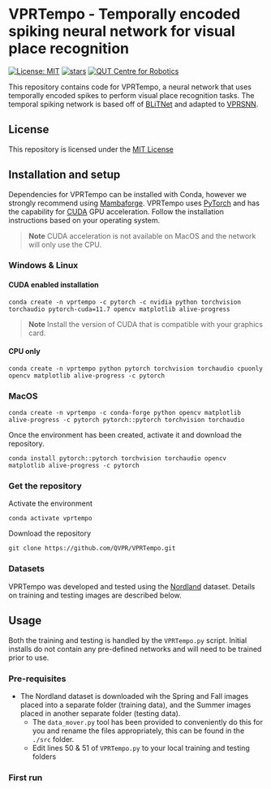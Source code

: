 # VPRTempo - Temporally encoded spiking neural network for visual place recognition
[![License: MIT](https://img.shields.io/badge/License-MIT-yellow.svg?style=flat-square)](https://creativecommons.org/licenses/by-nc-sa/4.0/)
[![stars](https://img.shields.io/github/stars/QVPR/VPRTempo.svg?style=flat-square)](https://github.com/QVPR/VPRTempo/stargazers)
[![QUT Centre for Robotics](https://img.shields.io/badge/collection-QUT%20Robotics-%23043d71?style=flat-square)](https://qcr.ai)

This repository contains code for VPRTempo, a neural network that uses temporally encoded spikes to perform visual place recognition tasks. The temporal spiking network is based off of [BLiTNet](https://arxiv.org/pdf/2208.01204.pdf) and adapted to [VPRSNN](https://github.com/QVPR/VPRSNN). 

## License
This repository is licensed under the [MIT License](./LICENSE)

## Installation and setup
Dependencies for VPRTempo can be installed with Conda, however we strongly recommend using [Mambaforge](https://mamba.readthedocs.io/en/latest/installation.html). VPRTempo uses [PyTorch](https://pytorch.org/) and has the capability for [CUDA](https://developer.nvidia.com/cuda-toolkit) GPU acceleration. Follow the installation instructions based on your operating system.
> **Note**
> CUDA acceleration is not available on MacOS and the network will only use the CPU.
### Windows & Linux
#### CUDA enabled installation
```console
conda create -n vprtempo -c pytorch -c nvidia python torchvision torchaudio pytorch-cuda=11.7 opencv matplotlib alive-progress
```
> **Note**
> Install the version of CUDA that is compatible with your graphics card.
#### CPU only
```console
conda create -n vprtempo python pytorch torchvision torchaudio cpuonly opencv matplotlib alive-progress -c pytorch
```
### MacOS
```console
conda create -n vprtempo -c conda-forge python opencv matplotlib alive-progress -c pytorch pytorch::pytorch torchvision torchaudio
```
Once the environment has been created, activate it and download the repository.
```console
conda install pytorch::pytorch torchvision torchaudio opencv matplotlib alive-progress -c pytorch
```
### Get the repository
Activate the environment
```console
conda activate vprtempo
```
Download the repository
```console
git clone https://github.com/QVPR/VPRTempo.git
```
### Datasets
VPRTempo was developed and tested using the [Nordland](https://webdiis.unizar.es/~jmfacil/pr-nordland/#download-dataset) dataset. Details on training and testing images are described below.

## Usage
Both the training and testing is handled by the `VPRTempo.py` script. Initial installs do not contain any pre-defined networks and will need to be trained prior to use.
### Pre-requisites
* The Nordland dataset is downloaded wih the Spring and Fall images placed into a separate folder (training data), and the Summer images placed in another separate folder (testing data).
  * The `data_mover.py` tool has been provided to conveniently do this for you and rename the files appropriately, this can be found in the `./src` folder.
  * Edit lines 50 & 51 of `VPRTempo.py` to your local training and testing folders
### First run
